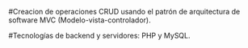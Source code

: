 #Creacion de operaciones CRUD usando el patrón de arquitectura de software MVC (Modelo-vista-controlador).

#Tecnologías de backend y servidores: PHP y MySQL.
